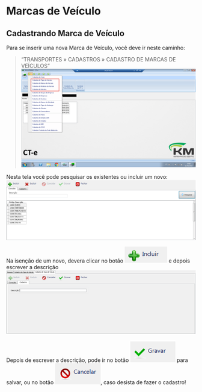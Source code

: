 # Marcas de Veículo
## Cadastrando Marca de Veículo

Para se inserir uma nova Marca de Veículo, você deve ir neste caminho: 
> “TRANSPORTES » CADASTROS » CADASTRO DE MARCAS DE VEÍCULOS”  
![1](/img/cte/1.png) 

Nesta tela você pode pesquisar os existentes ou incluir um novo: 
![7](/img/cte/7.png) 

Na isenção de um novo, devera clicar no botão ![4](/img/cte/4.png) e depois escrever a descrição
![3](/img/cte/3.png)

Depois de escrever a descrição, pode ir no botão ![5](/img/cte/5.png) para salvar, ou no botão ![6](/img/cte/6.png), caso desista de fazer o cadastro!
